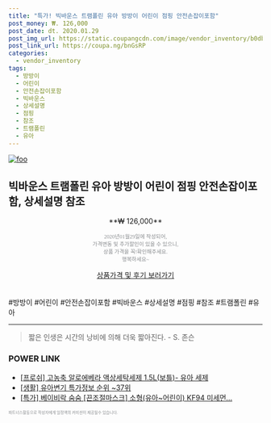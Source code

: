 ```yaml
--- 
title: "특가! 빅바운스 트램폴린 유아 방방이 어린이 점핑 안전손잡이포함" 
post_money: ₩. 126,000 
post_date: dt. 2020.01.29 
post_img_url: https://static.coupangcdn.com/image/vendor_inventory/b0db/8ef3a6fd7666acd658017869dc0b696e6f0536da51d253e2bd2d6489dc41.jpg 
post_link_url: https://coupa.ng/bnGsRP 
categories: 
  - vendor_inventory 
tags: 
  - 방방이 
  - 어린이 
  - 안전손잡이포함 
  - 빅바운스 
  - 상세설명 
  - 점핑 
  - 참조 
  - 트램폴린 
  - 유아 
--- 
```

[![foo](https://static.coupangcdn.com/image/vendor_inventory/b0db/8ef3a6fd7666acd658017869dc0b696e6f0536da51d253e2bd2d6489dc41.jpg)](https://coupa.ng/bnGsRP) 

## 빅바운스 트램폴린 유아 방방이 어린이 점핑 안전손잡이포함, 상세설명 참조 
<p style="text-align: center;">**₩ 126,000**</p> 
<p style="text-align: center;"><span style="color: #898c8f; font-family: Georgia,Times,serif; font-size: 0.75em;">2020년01월29일에 작성되어, <br>가격변동 및 추가할인이 있을 수 있으니,<br> 상품 가격을 꼭!확인해주세요.<br>행복하세요~</span> 
</p>	 
<div markdown="0" style="text-align: center;"><a href="https://coupa.ng/bnGsRP" class="btn btn--success">상품가격 및 후기 보러가기</a></div> 
<br><br> 
  #방방이 #어린이 #안전손잡이포함 #빅바운스 #상세설명 #점핑 #참조 #트램폴린 #유아 
<hr> 

> 짧은 인생은 시간의 낭비에 의해 더욱 짧아진다. - S. 존슨   


### POWER LINK

* <a href="https://blog.naver.com/fasyy4321/221789198558" target="_blank">[프로쉬] 고농축 알로에베라 액상세탁세제 1.5L(보틀)- 유아 세제</a>
* <a href="https://blog.naver.com/sakai111/221780982522" target="_blank"> [생활] 유아변기 특가정보 순위 ~37위</a>
* <a href="https://blog.naver.com/santokki14/221789054544" target="_blank">[특가] 베이비락 숨숨 [끈조절마스크] 소형(유아~어린이) KF94 미세먼...</a>

<span style="color: #898c8f; font-family: Georgia,Times,serif; font-size: 0.55em;">파트너스활동으로 작성자에게 일정액의 커미션이 제공될수 있습니다.</span> 
